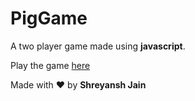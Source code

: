 # PigGame
A two player game made using **javascript**.

Play the game  [here](http://piggame.cf)

Made with :heart: by **Shreyansh Jain**

